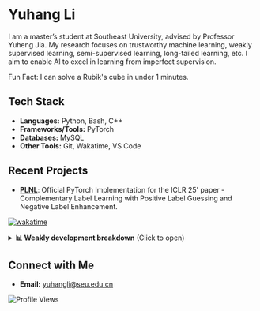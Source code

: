# Yuhang Li

I am a master’s student at Southeast University, advised by Professor Yuheng Jia. My research focuses on trustworthy machine learning, weakly supervised learning, semi-supervised learning, long-tailed learning, etc. I aim to enable Al to excel in learning from imperfect supervision.

Fun Fact: I can solve a Rubik's cube in under 1 minutes.

## Tech Stack
- **Languages:** Python, Bash, C++
- **Frameworks/Tools:** PyTorch
- **Databases:** MySQL
- **Other Tools:** Git, Wakatime, VS Code

## Recent Projects
- **[PLNL](https://github.com/yhli-ml/PLNL)**: Official PyTorch Implementation for the ICLR 25' paper - Complementary Label Learning with Positive Label Guessing and Negative Label Enhancement.

<!--![Yuhang's GitHub stats](https://github-readme-stats.vercel.app/api?username=yhli-ml&show=reviews,discussions_started,discussions_answered,prs_merged,prs_merged_percentage&show_icons=true&theme=radical)-->

<!--![Yuhang's WakaTime stats](https://github-readme-stats.vercel.app/api/wakatime?username=yhli-ml)-->


[![wakatime](https://wakatime.com/badge/user/1c37f4b6-0e23-4f22-8a33-28d3cc113867.svg)](https://wakatime.com/@1c37f4b6-0e23-4f22-8a33-28d3cc113867)

<details>
  <summary><b>📊 Weakly development breakdown</b> (Click to open)</summary>
  <br>
  
  <!--START_SECTION:waka-->
  <!--END_SECTION:waka-->

  <!-- <img src="https://wakatime.com/share/@1c37f4b6-0e23-4f22-8a33-28d3cc113867/45c358bc-a4c9-4565-b9cb-054dbff58424.svg" width="400" alt="Coding Activity"> <img src="https://wakatime.com/share/@1c37f4b6-0e23-4f22-8a33-28d3cc113867/b6be30fc-7f9a-4a73-a0c3-942a193556f2.svg" width="400" alt="Language Breakdown"> -->
</details>

## Connect with Me
- **Email:** [yuhangli@seu.edu.cn](mailto:yuhangli@seu.edu.cn)

![Profile Views](https://komarev.com/ghpvc/?username=yhli-ml&color=blue)
